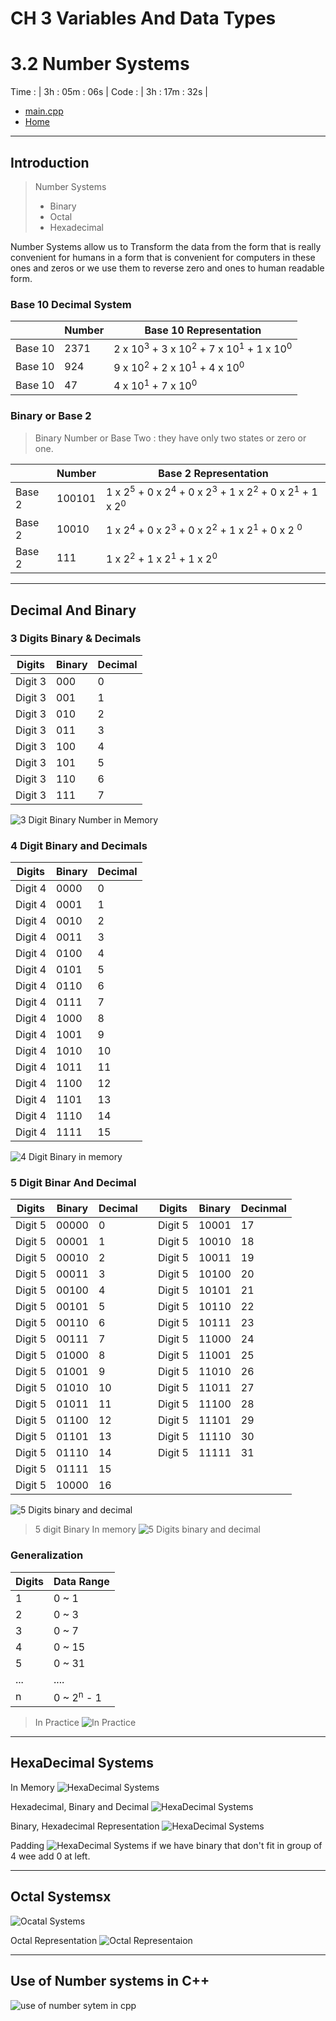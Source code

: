 # CH 3 Variables And Data Types

# 3.2 Number Systems

Time : | 3h : 05m : 06s |
Code : | 3h : 17m : 32s |
* [main.cpp](./main.cpp)
* [Home](/README.md)

---

## Introduction

>Number Systems
>* Binary
>* Octal
>* Hexadecimal

Number Systems allow us to Transform the data from the form that is really convenient for humans in a form that is convenient for computers in these ones and zeros or we use them to reverse zero and ones to human readable form.

### Base 10 Decimal System

||Number|Base 10 Representation|
|-|-|-|
| Base 10 | 2371 |2 x 10<sup>3</sup> + 3 x 10<sup>2</sup> + 7 x 10<sup>1</sup> + 1 x 10<sup>0</sup>|
| Base 10 | 924  |9 x 10<sup>2</sup> + 2 x 10<sup>1</sup> + 4 x 10<sup>0</sup>|
| Base 10 | 47   |4 x 10<sup>1</sup> + 7 x 10<sup>0</sup>|

### Binary or Base 2

>Binary Number or Base Two : they have only two states or zero or one.

||Number|Base 2 Representation|
|-|-|-|
| Base 2 | 100101 |1 x 2<sup>5</sup> + 0 x 2<sup>4</sup> + 0 x 2<sup>3</sup> + 1 x 2<sup>2</sup> + 0 x 2<sup>1</sup> + 1 x 2<sup>0</sup>|
| Base 2 | 10010 |1 x 2<sup>4</sup> + 0 x 2<sup>3</sup> + 0 x 2<sup>2</sup> + 1 x 2<sup>1</sup> + 0 x 2 <sup>0</sup>|
| Base 2 | 111 |1 x 2<sup>2</sup> + 1 x 2<sup>1</sup> + 1 x 2<sup>0</sup>|

---

## Decimal And Binary

### 3 Digits Binary & Decimals

| Digits | Binary | Decimal |
|--------|--------|---------|
| Digit 3 | 000 | 0 |
| Digit 3 | 001 | 1 |
| Digit 3 | 010 | 2 |
| Digit 3 | 011 | 3 |
| Digit 3 | 100 | 4 |
| Digit 3 | 101 | 5 |
| Digit 3 | 110 | 6 |
| Digit 3 | 111 | 7 |

![3 Digit Binary Number in Memory](./img/01-3digit-binary-inmemory.png "3 digits in binary")

### 4 Digit Binary and Decimals

| Digits | Binary | Decimal |
|--------|--------|---------|
| Digit 4 | 0000 | 0 |
| Digit 4 | 0001 | 1 |
| Digit 4 | 0010 | 2 |
| Digit 4 | 0011 | 3 |
| Digit 4 | 0100 | 4 |
| Digit 4 | 0101 | 5 |
| Digit 4 | 0110 | 6 |
| Digit 4 | 0111 | 7 |
| Digit 4 | 1000 | 8 |
| Digit 4 | 1001 | 9 |
| Digit 4 | 1010 | 10 |
| Digit 4 | 1011 | 11 |
| Digit 4 | 1100 | 12 |
| Digit 4 | 1101 | 13 |
| Digit 4 | 1110 | 14 |
| Digit 4 | 1111 | 15 |

![4 Digit Binary in memory](./img/02-4DigitBinaryInMemory.png "4 Digit Binary")

### 5 Digit Binar And Decimal

| Digits  | Binary | Decimal | | Digits  | Binary | Decinmal|
|---------|------- |---------|-|---------|--------|---------|
| Digit 5 | 00000  | 0       | | Digit 5 | 10001  | 17      |
| Digit 5 | 00001  | 1       | | Digit 5 | 10010  | 18      |
| Digit 5 | 00010  | 2       | | Digit 5 | 10011  | 19      |
| Digit 5 | 00011  | 3       | | Digit 5 | 10100  | 20      |
| Digit 5 | 00100  | 4       | | Digit 5 | 10101  | 21      |
| Digit 5 | 00101  | 5       | | Digit 5 | 10110  | 22      |
| Digit 5 | 00110  | 6       | | Digit 5 | 10111  | 23      |
| Digit 5 | 00111  | 7       | | Digit 5 | 11000  | 24      |
| Digit 5 | 01000  | 8       | | Digit 5 | 11001  | 25      |
| Digit 5 | 01001  | 9       | | Digit 5 | 11010  | 26      |
| Digit 5 | 01010  | 10      | | Digit 5 | 11011  | 27      |
| Digit 5 | 01011  | 11      | | Digit 5 | 11100  | 28      |
| Digit 5 | 01100  | 12      | | Digit 5 | 11101  | 29      |
| Digit 5 | 01101  | 13      | | Digit 5 | 11110  | 30      |
| Digit 5 | 01110  | 14      | | Digit 5 | 11111  | 31      |
| Digit 5 | 01111  | 15      | 
| Digit 5 | 10000  | 16      |

![5 Digits binary and decimal](./img/03-5digit_binary%20andDecimal.png "% digit binary")
> 5 digit Binary In memory
![5 Digits binary and decimal](./img/04-5digit%20binaryinmemory.png "% digit binary")

### Generalization

| Digits | Data Range |
|--------|------------|
| 1      | 0 ~ 1      |
| 2      | 0 ~ 3      |
| 3      | 0 ~ 7      |
| 4      | 0 ~ 15     |
| 5      | 0 ~ 31     |
| ...    | ....       |
| n | 0 ~ 2<sup>n</sup> - 1|

> In Practice
![In Practice](./img/05-inPractice.png "In Practic")

---

## HexaDecimal Systems

In Memory
![HexaDecimal Systems](./img/06-HexadecimalSystems.png "Hexa-deciaml")

Hexadecimal, Binary and Decimal
![HexaDecimal Systems](./img/07-hexadecimal.png "Hexa-deciaml")

Binary, Hexadecimal Representation
![HexaDecimal Systems](./img/08-hexBinaryRepresentation.png "Hexa-deciaml")

Padding
![HexaDecimal Systems](./img/09-padding.png "Hexa-deciaml")
if we have binary that don't fit in group of 4 wee add 0 at left.

---

## Octal Systemsx

![Ocatal Systems](./img/10-octalsytrms.png "Octal Systems")

Octal Representation
![Octal Representaion](./img/11-octal.png "Representation")

---

## Use of Number systems in C++

![use of number sytem in cpp](./img/12-useOfNSinCpp.png "Use of Number Systems in Cpp")

